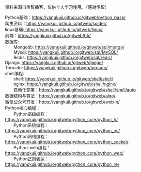 资料来源自传智播客，仅供个人学习使用。（感谢传智）

Python基础：<a href="https://yangkuii.github.io/gitweb/python_base/">https://yangkuii.github.io/gitweb/python_base/</a><br>
爬虫资料：<a href="https://yangkuii.github.io/gitweb/spider/">https://yangkuii.github.io/gitweb/spider/</a><br>
linux基础:<a href=""> https://yangkuii.github.io/gitweb/linux/</a><br>
前端：<a href="">https://yangkuii.github.io/gitweb/h5/</a><br>
数据库:<br>
	&emsp;&emsp;Mongodb: <a href="https://yangkuii.github.io/gitweb/sql/mongo/">https://yangkuii.github.io/gitweb/sql/mongo/</a><br>
	&emsp;&emsp;Mysql: <a href="https://yangkuii.github.io/gitweb/sql/MySQL/">https://yangkuii.github.io/gitweb/sql/MySQL/</a><br>
	&emsp;&emsp;Redis: <a href="https://yangkuii.github.io/gitweb/sql/redis/">https://yangkuii.github.io/gitweb/sql/redis/</a><br>
Django: <a href="https://yangkuii.github.io/gitweb/django/">https://yangkuii.github.io/gitweb/django/</a><br>
Tornado: <a href="https://yangkuii.github.io/gitweb/tornado/">https://yangkuii.github.io/gitweb/tornado/</a><br>
shell编程: <br>
	&emsp;&emsp;shell: <a href="https://yangkuii.github.io/gitweb/shell/shell/">https://yangkuii.github.io/gitweb/shell/shell/</a><br>
	&emsp;&emsp;nginx: <a href="https://yangkuii.github.io/gitweb/shell/nginx/">https://yangkuii.github.io/gitweb/shell/nginx/</a><br>
	&emsp;&emsp;自动化部署：<a href="https://yangkuii.github.io/gitweb/shell/shell/auto">https://yangkuii.github.io/gitweb/shell/shell/auto</a><br>
数据结构与算法：<a href="https://yangkuii.github.io/gitweb/algo/">https://yangkuii.github.io/gitweb/algo/</a><br>
微信公众号开发：<a href="https://yangkuii.github.io/gitweb/weixin/">https://yangkuii.github.io/gitweb/weixin/</a><br>
Python核心编程：<br>
	&emsp;&emsp;Python高级编程：<a href="https://yangkuii.github.io/gitweb/python_core/python_h/">https://yangkuii.github.io/gitweb/python_core/python_h/</a><br>
	&emsp;&emsp;Python系统编程：<a href="https://yangkuii.github.io/gitweb/python_core/python_os/">https://yangkuii.github.io/gitweb/python_core/python_os/</a><br>
	&emsp;&emsp;Python网络编程：<a href="https://yangkuii.github.io/gitweb/python_core/python_socket/">https://yangkuii.github.io/gitweb/python_core/python_socket/</a><br>
	&emsp;&emsp;Python-web编程：<a href="https://yangkuii.github.io/gitweb/python_core/python_web/">https://yangkuii.github.io/gitweb/python_core/python_web/</a><br>
	&emsp;&emsp;Python正则表达：<a href="https://yangkuii.github.io/gitweb/python_core/python_re/">https://yangkuii.github.io/gitweb/python_core/python_re/</a><br>
